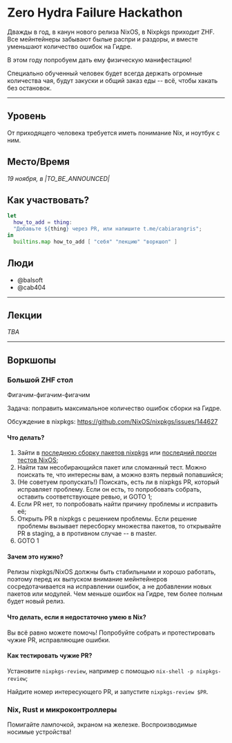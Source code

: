 
Zero Hydra Failure Hackathon
====

Дважды в год, в канун нового релиза NixOS, в Nixpkgs приходит ZHF. Все мейнтейнеры забывают былые распри и раздоры, и вместе уменьшают количество ошибок на Гидре.

В этом году попробуем дать ему физическую манифестацию!

Специально обученный человек будет всегда держать огромные количества чая, будут закуски и общий заказ еды -- всё, чтобы хакать без остановок.


-----

## Уровень

От приходящего человека требуется иметь понимание Nix, и ноутбук с ним.

## Место/Время
*19 ноября, в |TO_BE_ANNOUNCED|*


## Как участвовать?
```nix
let
  how_to_add = thing:
  "Добавьте ${thing} через PR, или напишите t.me/cabiarangris";
in
  builtins.map how_to_add [ "себя" "лекцию" "воркшоп" ]
```

## Люди

- @balsoft
- @cab404

----
## Лекции

*TBA*

----
## Воркшопы

### Большой ZHF стол
Фигачим-фигачим-фигачим

Задача: поправить максимальное количество ошибок сборки на Гидре.

Обсуждение в nixpkgs: https://github.com/NixOS/nixpkgs/issues/144627

#### Что делать?

1. Зайти в [последнюю сборку пакетов nixpkgs](https://hydra.nixos.org/jobset/nixpkgs/trunk) или [последний прогон тестов NixOS](https://hydra.nixos.org/jobset/nixos/trunk-combined);
2. Найти там несобирающийся пакет или сломанный тест. Можно поискать те, что интересны вам, а можно взять первый попавшийся;
3. (Не советуем пропускать!) Поискать, есть ли в nixpkgs PR, который исправляет проблему. Если он есть, то попробовать собрать, оставить соответствующее ревью, и GOTO 1;
4. Если PR нет, то попробовать найти причину проблемы и исправить её;
5. Открыть PR в nixpkgs с решением проблемы. Если решение проблемы вызывает пересборку множества пакетов, то открывайте PR в staging, а в противном случае -- в master.
6. GOTO 1

#### Зачем это нужно?

Релизы nixpkgs/NixOS должны быть стабильными и хорошо работать, поэтому перед их выпуском внимание мейнтейнеров сосредотачивается на исправлении ошибок, а не добавлении новых пакетов или модулей. Чем меньше ошибок на Гидре, тем более полным будет новый релиз.

#### Что делать, если я недостаточно умею в Nix?

Вы всё равно можете помочь! Попробуйте собрать и протестировать чужие PR, исправляющие ошибки.

#### Как тестировать чужие PR?

Установите `nixpkgs-review`, например с помощью `nix-shell -p nixpkgs-review`;

Найдите номер интересующего PR, и запустите `nixpkgs-review $PR`.

### Nix, Rust и микроконтроллеры
Помигайте лампочкой, экраном на железке. Воспроизводимые носимые устройства!
